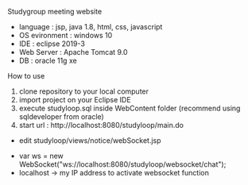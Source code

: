Studygroup meeting website 

* language : jsp, java 1.8, html, css, javascript
* OS evironment : windows 10
* IDE : eclipse 2019-3
* Web Server : Apache Tomcat 9.0
* DB : oracle 11g xe

How to use
1. clone repository to your local computer 
2. import project on your Eclipse IDE
3. execute studyloop.sql inside WebContent folder (recommend using sqldeveloper from oracle)
4. start url : http://localhost:8080/studyloop/main.do


* edit studyloop/views/notice/webSocket.jsp 
- var ws = new WebSocket("ws://localhost:8080/studyloop/websocket/chat");
- localhost -> my IP address to activate websocket function
